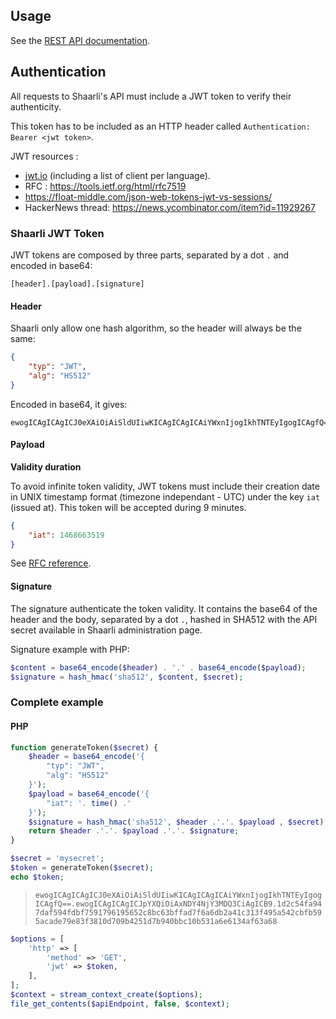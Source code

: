 ## Usage

See the [REST API documentation](http://shaarli.github.io/api-documentation/).

## Authentication

All requests to Shaarli's API must include a JWT token to verify their authenticity.

This token has to be included as an HTTP header called `Authentication: Bearer <jwt token>`.

JWT resources :

 * [jwt.io](https://jwt.io) (including a list of client per language).
 * RFC : https://tools.ietf.org/html/rfc7519
 * https://float-middle.com/json-web-tokens-jwt-vs-sessions/
 * HackerNews thread: https://news.ycombinator.com/item?id=11929267


### Shaarli JWT Token

JWT tokens are composed by three parts, separated by a dot `.` and encoded in base64:

```
[header].[payload].[signature]
```

#### Header

Shaarli only allow one hash algorithm, so the header will always be the same:

```json
{
    "typ": "JWT",
    "alg": "HS512"
}
```

Encoded in base64, it gives:

```
ewogICAgICAgICJ0eXAiOiAiSldUIiwKICAgICAgICAiYWxnIjogIkhTNTEyIgogICAgfQ==
```

#### Payload

**Validity duration**

To avoid infinite token validity, JWT tokens must include their creation date in UNIX timestamp format (timezone independant - UTC) under the key `iat` (issued at). This token will be accepted during 9 minutes.

```json
{
    "iat": 1468663519
}
```

See [RFC reference](https://tools.ietf.org/html/rfc7519#section-4.1.6).


#### Signature

The signature authenticate the token validity. It contains the base64 of the header and the body, separated by a dot `.`, hashed in SHA512 with the API secret available in Shaarli administration page.

Signature example with PHP:

```php
$content = base64_encode($header) . '.' . base64_encode($payload);
$signature = hash_hmac('sha512', $content, $secret);
```


### Complete example

#### PHP

```php
function generateToken($secret) {
    $header = base64_encode('{
        "typ": "JWT",
        "alg": "HS512"
    }');
    $payload = base64_encode('{
        "iat": '. time() .'
    }');
    $signature = hash_hmac('sha512', $header .'.'. $payload , $secret);
    return $header .'.'. $payload .'.'. $signature;
}

$secret = 'mysecret';
$token = generateToken($secret);
echo $token;
```

> `ewogICAgICAgICJ0eXAiOiAiSldUIiwKICAgICAgICAiYWxnIjogIkhTNTEyIgogICAgfQ==.ewogICAgICAgICJpYXQiOiAxNDY4NjY3MDQ3CiAgICB9.1d2c54fa947daf594fdbf7591796195652c8bc63bffad7f6a6db2a41c313f495a542cbfb595acade79e83f3810d709b4251d7b940bbc10b531a6e6134af63a68`

```php
$options = [
    'http' => [
        'method' => 'GET',
        'jwt' => $token,
    ],
];
$context = stream_context_create($options);
file_get_contents($apiEndpoint, false, $context);
```
